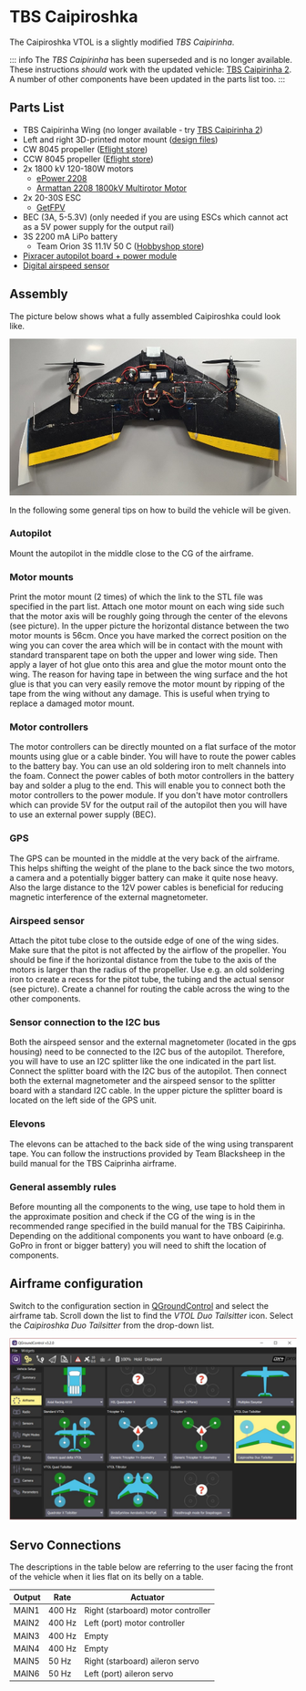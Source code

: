 # TBS Caipiroshka

The Caipiroshka VTOL is a slightly modified *TBS Caipirinha*.

::: info The *TBS Caipirinha* has been superseded and is no longer available. These instructions *should* work with the updated vehicle: [TBS Caipirinha 2](https://team-blacksheep.com/products/prod:tbs_caipi2_pnp). A number of other components have been updated in the parts list too.
:::

<lite-youtube videoid="acG0aTuf3f8" title="PX4 VTOL - Call for Testpilots"/>

## Parts List

* TBS Caipirinha Wing (no longer available - try [TBS Caipirinha 2](https://team-blacksheep.com/products/prod:tbs_caipi2_pnp))
* Left and right 3D-printed motor mount (<a href="https://github.com/PX4/PX4-user_guide/raw/main/assets/airframes/vtol/caipiroshka/motor_mounts.zip" target="_blank">design files</a>)
* CW 8045 propeller ([Eflight store](https://www.banggood.com/GEMFAN-Carbon-Nylon-8045-CWCCW-Propeller-For-Quadcopters-1-Pair-p-950874.html))
* CCW 8045 propeller ([Eflight store](https://www.banggood.com/GEMFAN-Carbon-Nylon-8045-CWCCW-Propeller-For-Quadcopters-1-Pair-p-950874.html))
* 2x 1800 kV 120-180W motors
  * [ePower 2208](https://www.galaxus.ch/en/s5/product/epower-22081400-fuer-2-3-lipo-imax-rc-motors-8355913)
  * [Armattan 2208 1800kV Multirotor Motor](https://www.amazon.com/Armattan-2208-1800kV-Multirotor-Motor/dp/B00UWLW0C8)
    <!-- equivalent replacement must match: kV (1800), motor size (2208) and number of LiPo cells (3S). -->
* 2x 20-30S ESC
  * [GetFPV](https://www.getfpv.com/lumenier-30a-blheli-s-esc-opto-2-4s.html)
* BEC (3A, 5-5.3V) (only needed if you are using ESCs which cannot act as a 5V power supply for the output rail)
* 3S 2200 mA LiPo battery
  * Team Orion 3S 11.1V 50 C ([Hobbyshop store](https://www.hobbyshop.ch/modellbau-elektronik/akku/team-orion-lipo-2200-3s-11-1v-50c-xt60-ori60163.html))
* [Pixracer autopilot board + power module](../flight_controller/pixracer.md)
* [Digital airspeed sensor](https://hobbyking.com/en_us/hkpilot-32-digital-air-speed-sensor-and-pitot-tube-set.html)


## Assembly

The picture below shows what a fully assembled Caipiroshka could look like.

![Caipiroshka](../../assets/airframes/vtol/caipiroshka/caipiroshka.jpg)

In the following some general tips on how to build the vehicle will be given.

### Autopilot

Mount the autopilot in the middle close to the CG of the airframe.

### Motor mounts

Print the motor mount (2 times) of which the link to the STL file was specified in the part list. Attach one motor mount on each wing side such that the motor axis will be roughly going through the center of the elevons (see picture). In the upper picture the horizontal distance between the two motor mounts is 56cm. Once you have marked the correct position on the wing you can cover the area which will be in contact with the mount with standard transparent tape on both the upper and lower wing side. Then apply a layer of hot glue onto this area and glue the motor mount onto the wing. The reason for having tape in between the wing surface and the hot glue is that you can very easily remove the motor mount by ripping of the tape from the wing without any damage. This is useful when trying to replace a damaged motor mount.

### Motor controllers

The motor controllers can be directly mounted on a flat surface of the motor mounts using glue or a cable binder. You will have to route the power cables to the battery bay. You can use an old soldering iron to melt channels into the foam. Connect the power cables of both motor controllers in the battery bay and solder a plug to the end. This will enable you to connect both the motor controllers to the power module. If you don't have motor controllers which can provide 5V for the output rail of the autopilot then you will have to use an external power supply (BEC).

### GPS

The GPS can be mounted in the middle at the very back of the airframe. This helps shifting the weight of the plane to the back since the two motors, a camera and a potentially bigger battery can make it quite nose heavy. Also the large distance to the 12V power cables is beneficial for reducing magnetic interference of the external magnetometer.

### Airspeed sensor

Attach the pitot tube close to the outside edge of one of the wing sides. Make sure that the pitot is not affected by the airflow of the propeller. You should be fine if the horizontal distance from the tube to the axis of the motors is larger than the radius of the propeller. Use e.g. an old soldering iron to create a recess for the pitot tube, the tubing and the actual sensor (see picture). Create a channel for routing the cable across the wing to the other components.

### Sensor connection to the I2C bus

Both the airspeed sensor and the external magnetometer (located in the gps housing) need to be connected to the I2C bus of the autopilot. Therefore, you will have to use an I2C splitter like the one indicated in the part list. Connect the splitter board with the I2C bus of the autopilot. Then connect both the external magnetometer and the airspeed sensor to the splitter board with a standard I2C cable. In the upper picture the splitter board is located on the left side of the GPS unit.

### Elevons

The elevons can be attached to the back side of the wing using transparent tape. You can follow the instructions provided by Team Blacksheep in the build manual for the TBS Caiprinha airframe.

### General assembly rules

Before mounting all the components to the wing, use tape to hold them in the approximate position and check if the CG of the wing is in the recommended range specified in the build manual for the TBS Caipirinha. Depending on the additional components you want to have onboard (e.g. GoPro in front or bigger battery) you will need to shift the location of components.

## Airframe configuration

Switch to the configuration section in [QGroundControl](../config/airframe.md) and select the airframe tab. Scroll down the list to find the *VTOL Duo Tailsitter* icon. Select the *Caipiroshka Duo Tailsitter* from the drop-down list.

![caipiroshka](../../assets/airframes/vtol/caipiroshka/airframe_px4_vtol_caipiroshka_duo_tailsitter.jpg)


## Servo Connections

The descriptions in the table below are referring to the user facing the front of the vehicle when it lies flat on its belly on a table.

| Output | Rate   | Actuator                           |
| ------ | ------ | ---------------------------------- |
| MAIN1  | 400 Hz | Right (starboard) motor controller |
| MAIN2  | 400 Hz | Left (port) motor controller       |
| MAIN3  | 400 Hz | Empty                              |
| MAIN4  | 400 Hz | Empty                              |
| MAIN5  | 50 Hz  | Right (starboard) aileron servo    |
| MAIN6  | 50 Hz  | Left (port) aileron servo          |
